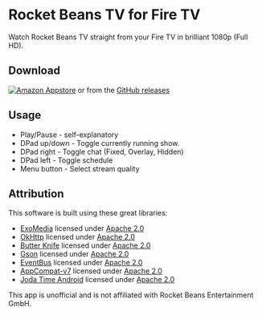 # Rocket Beans TV for Fire TV

Watch Rocket Beans TV straight from your Fire TV in brilliant 1080p (Full HD).

## Download
[![Amazon Appstore](https://images-na.ssl-images-amazon.com/images/G/01/mobile-apps/devportal2/res/images/amazon-underground-app-us-white.png)][Amazon Appstore]
or from the [GitHub releases][GitHub Releases]

## Usage
 - Play/Pause - self-explanatory
 - DPad up/down - Toggle currently running show.
 - DPad right - Toggle chat (Fixed, Overlay, Hidden)
 - DPad left - Toggle schedule
 - Menu button - Select stream quality

## Attribution
This software is built using these great libraries:

* [ExoMedia][ExoMedia] licensed under [Apache 2.0][Apache 2.0]
* [OkHttp][OkHttp] licensed under [Apache 2.0][Apache 2.0]
* [Butter Knife][Butter Knife] licensed under [Apache 2.0][Apache 2.0]
* [Gson][Gson] licensed under [Apache 2.0][Apache 2.0]
* [EventBus][EventBus] licensed under [Apache 2.0][Apache 2.0]
* [AppCompat-v7][AppCompat-v7] licensed under [Apache 2.0][Apache 2.0]
* [Joda Time Android][Joda Time Android] licensed under [Apache 2.0][Apache 2.0]

This app is unofficial and is not affiliated with Rocket Beans Entertainment GmbH.

[Amazon Appstore]: https://www.amazon.de/dp/B018429HN6
[GitHub Releases]: https://github.com/EZTEQ/rbtv-firetv/releases
[ExoMedia]: https://github.com/brianwernick/ExoMedia
[OkHttp]: https://github.com/square/okhttp
[Butter Knife]: https://github.com/JakeWharton/butterknife
[Gson]: https://github.com/google/gson
[EventBus]: https://github.com/greenrobot/EventBus
[AppCompat-v7]: https://developer.android.com/topic/libraries/support-library/features.html#v7-appcompat
[Joda Time Android]: https://github.com/dlew/joda-time-android
[Apache 2.0]: https://www.apache.org/licenses/LICENSE-2.0
